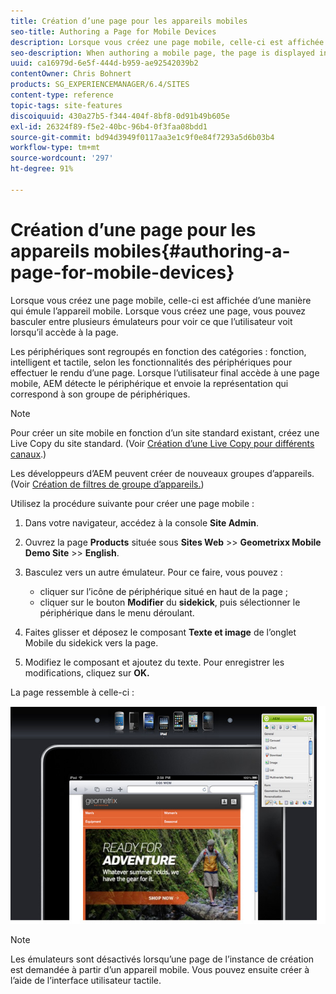 ```yaml
---
title: Création d’une page pour les appareils mobiles
seo-title: Authoring a Page for Mobile Devices
description: Lorsque vous créez une page mobile, celle-ci est affichée d’une manière qui émule l’appareil mobile. Lorsque vous créez une page, vous pouvez basculer entre plusieurs émulateurs pour voir ce que l’utilisateur voit lorsqu’il accède à la page.
seo-description: When authoring a mobile page, the page is displayed in a way that emulates the mobile device. When authoring the page, you can switch between several emulators to see what the end-user sees when accessing the page.
uuid: ca16979d-6e5f-444d-b959-ae92542039b2
contentOwner: Chris Bohnert
products: SG_EXPERIENCEMANAGER/6.4/SITES
content-type: reference
topic-tags: site-features
discoiquuid: 430a27b5-f344-404f-8bf8-0d91b49b605e
exl-id: 26324f89-f5e2-40bc-96b4-0f3faa08bdd1
source-git-commit: bd94d3949f0117aa3e1c9f0e84f7293a5d6b03b4
workflow-type: tm+mt
source-wordcount: '297'
ht-degree: 91%

---
```


# Création d’une page pour les appareils mobiles{#authoring-a-page-for-mobile-devices}

Lorsque vous créez une page mobile, celle-ci est affichée d’une manière qui émule l’appareil mobile. Lorsque vous créez une page, vous pouvez basculer entre plusieurs émulateurs pour voir ce que l’utilisateur voit lorsqu’il accède à la page.

Les périphériques sont regroupés en fonction des catégories : fonction, intelligent et tactile, selon les fonctionnalités des périphériques pour effectuer le rendu d’une page. Lorsque l’utilisateur final accède à une page mobile, AEM détecte le périphérique et envoie la représentation qui correspond à son groupe de périphériques.

>[!NOTE]
>
>Pour créer un site mobile en fonction d’un site standard existant, créez une Live Copy du site standard. (Voir [Création d’une Live Copy pour différents canaux](/help/sites-administering/msm-livecopy.md).)
>
>Les développeurs d’AEM peuvent créer de nouveaux groupes d’appareils. (Voir [Création de filtres de groupe d’appareils.](/help/sites-developing/groupfilters.md))

Utilisez la procédure suivante pour créer une page mobile :

1. Dans votre navigateur, accédez à la console **Site Admin**.
1. Ouvrez la page **Products** située sous **Sites Web** >> **Geometrixx Mobile Demo Site** >> **English**.

1. Basculez vers un autre émulateur. Pour ce faire, vous pouvez :

   * cliquer sur l’icône de périphérique situé en haut de la page ;
   * cliquer sur le bouton **Modifier** du **sidekick**, puis sélectionner le périphérique dans le menu déroulant.

1. Faites glisser et déposez le composant **Texte et image** de l’onglet Mobile du sidekick vers la page.
1. Modifiez le composant et ajoutez du texte. Pour enregistrer les modifications, cliquez sur **OK.**

La page ressemble à celle-ci :

![mobileipademu](assets/mobileipademu.png)

>[!NOTE]
>
>Les émulateurs sont désactivés lorsqu’une page de l’instance de création est demandée à partir d’un appareil mobile. Vous pouvez ensuite créer à l’aide de l’interface utilisateur tactile.
